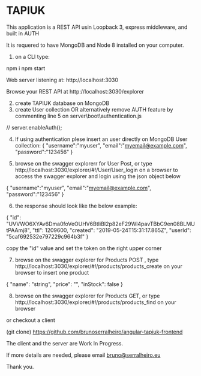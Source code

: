 # TAPIUK



This application is a REST API usin Loopback 3, express middleware, and built in  AUTH

It is requered to have MongoDB and Node 8 installed on your computer.



1. on a CLI type:

npm i
npm start


Web server listening at: http://localhost:3030

Browse your REST API at http://localhost:3030/explorer





2. create TAPIUK database on MongoDB
3. create User collection
OR alternatively  remove AUTH feature by commenting line 5 on server\boot\authentication.js

// server.enableAuth();


4. If using authentication plese insert an user directly on MongoDB User collection:
{
  "username":"myuser",
  "email":"myemail@example.com",
  "password":"123456"
}

5. browse on the swagger explorerr for User Post, or type  http://localhost:3030/explorer/#!/User/User_login on a browser to access the swagger explorer and login using the json object below

{
  "username":"myuser",
  "email":"myemail@example.com",
  "password":"123456"
}


6. the response should look like the below example:

{
  "id": "UVVWO6XYAv6Dma0foVeOUHV6BtIiBI2p82eF29Wl4pavTBbC9en08BLMUtPAAmj8",
  "ttl": 1209600,
  "created": "2019-05-24T15:31:17.865Z",
  "userId": "5caf692532e797229c964b3f"
}

copy  the "id" value and set the token on the right upper corner

7. browse on the swagger explorer for Products POST , type http://localhost:3030/explorer/#!/products/products_create on your browser to insert one product


  {
    "name": "string",
    "price": "",
    "inStock": false
  }


8. browse on the swagger explorer for Products GET, or type http://localhost:3030/explorer/#!/products/products_find on your browser

or checkout a client

(git clone) https://github.com/brunoserralheiro/angular-tapiuk-frontend


The client and the server are Work In Progress.

If more details are needed, please email bruno@serralheiro.eu

Thank you.


